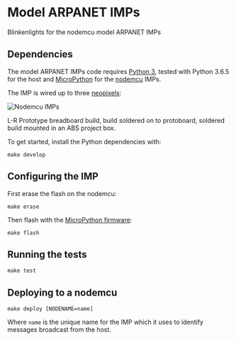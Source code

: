 # Model ARPANET IMPs

Blinkenlights for the nodemcu model ARPANET IMPs

## Dependencies

The model ARPANET IMPs code requires [Python 3](https://www.python.org/), tested with Python 3.6.5 for the host and [MicroPython](https://micropython.org/) for the [nodemcu](http://nodemcu.com/index_en.html) IMPs. 

The IMP is wired up to three [neopixels](https://www.adafruit.com/product/1938):  

![Nodemcu IMPs](assets/imp.jpg)

L-R Prototype breadboard build, build soldered on to protoboard, soldered build mounted in an ABS project box.

To get started, install the Python dependencies with:

	make develop

## Configuring the IMP

First erase the flash on the nodemcu:

	make erase

Then flash with the [MicroPython firmware](https://docs.micropython.org/en/latest/esp8266/esp8266/tutorial/intro.html#getting-the-firmware):

	make flash
	
## Running the tests

	make test

## Deploying to a nodemcu

	make deploy [NODENAME=name]

Where `name` is the unique name for the IMP which it uses to identify messages broadcast from the host.